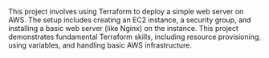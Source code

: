 This project involves using Terraform to deploy a simple web server on AWS. The setup includes creating an EC2 instance, a security group, and installing a basic web server (like Nginx) on the instance. This project demonstrates fundamental Terraform skills, including resource provisioning, using variables, and handling basic AWS infrastructure.
